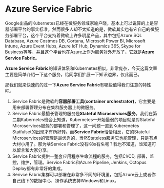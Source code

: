 # Azure Service Fabric
Google出品的Kubernetes已经在微服务领域家喻户晓，基本上可以说算的上是容器部署平台的事实标准。然而很多人却不太知道的是，微软其实也有它自己的微服务部署平台，这个平台支持着微软上许多明星产品，其中包括Azure SQL Database, Azure Costmos DB, Cortana, Microsoft Power BI, Microsoft Intune, Azure Event Hubs, Azure IoT Hub, Dynamics 365, Skype for Business等等，并且这个平台也在Azure上作为服务对外开放了，它就是**Azure Service Fabric**。</br>

**Azure Service Fabric**的知识体系和Kubernetes相似，非常庞杂，今天这篇文章主要是简单介绍一下这个服务，给同学们扩展一下知识边界，仅此而已。</br>

那我们就来快速的的过一下**Azure Service Fabric**有哪些值得我们注意的特性吧。
1. Service Fabric是微软的**容器部署工具(container orchestrator)**，它主要是用来部署管理分布在集群服务器上的微服务。
2. Service Fabric最擅长管理的服务是**Stateful Microservices服务**。我们在第二期Kubernetes班会上知道，Kubernetes一开始最弱的项目就是对Stateful Microservices服务的部署和管理了，这一问题一直到Kuberenetes Statfulset的出现才有所好转。而**Service Fabric**恰恰相反，它的Stateful Microservices的管理是最优秀的，当然Stateless服务它也能管理，只是有点大材小用了。那为啥Service Fabric没有K8s有名呢？我也不知道，谁知道可以留言和大家分享。
3. Service Fabric提供一整套应用程序生命流程的服务，包括CI/CD, 部署，监控，维护，管理。Service Fabric和Azure Pipeline, Jenkins, Octopus Deploy都有非常好的集成。
4. Serivce Fabric集群可以部署在非常多不同的环境里，包括Azure云上或者你自己线下的数据中心，操作系统支持Windows和Linux。